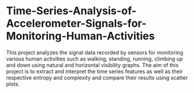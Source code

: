 # Time-Series-Analysis-of-Accelerometer-Signals-for-Monitoring-Human-Activities
This project analyzes the signal data recorded by sensors for monitoring various human activities such as walking, standing, running, climbing up and down using natural and horizontal visibility graphs. The aim of this project is to extract and interpret the time series features as well as their respective entropy and complexity and compare their results using scatter plots.
